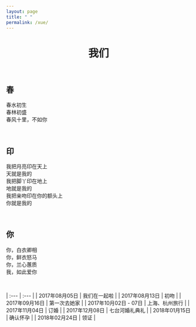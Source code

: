 ```yaml
---
layout: page
title: " "
permalink: /xue/
---
```



<h1 style="text-align:center;">我们</h1>

<br/>

## 春  
春水初生  
春林初盛  
春风十里，不如你

<br/>

## 印  
我把月亮印在天上  
天就是我的  
我把脚丫印在地上  
地就是我的  
我把亲吻印在你的额头上  
你就是我的  

<br/>

## 你  
你，白衣卿相  
你，鲜衣怒马  
你，兰心蕙质  
我，如此爱你  

<br/>

| :--- | :--- |
| 2017年08月05日 | 我们在一起啦 |
| 2017年08月13日 | 初吻 |
| 2017年09月16日 | 第一次去她家 |
| 2017年10月02日 - 07日 | 上海、杭州旅行 |
| 2017年11月04日 | 订婚 |
| 2017年12月08日 | 七台河婚礼典礼 |
| 2018年01月15日 | 确认怀孕 |
| 2018年02月24日 | 领证 |

<br/>

<br/>

